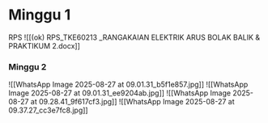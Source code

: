 # Minggu 1

RPS
![[(ok) RPS_TKE60213 _RANGAKAIAN ELEKTRIK ARUS BOLAK BALIK & PRAKTIKUM 2.docx]]

### Minggu 2
![[WhatsApp Image 2025-08-27 at 09.01.31_b5f1e857.jpg]]
![[WhatsApp Image 2025-08-27 at 09.01.31_ee9204ab.jpg]]
![[WhatsApp Image 2025-08-27 at 09.28.41_9f617cf3.jpg]]
![[WhatsApp Image 2025-08-27 at 09.37.27_cc3e7fc8.jpg]]